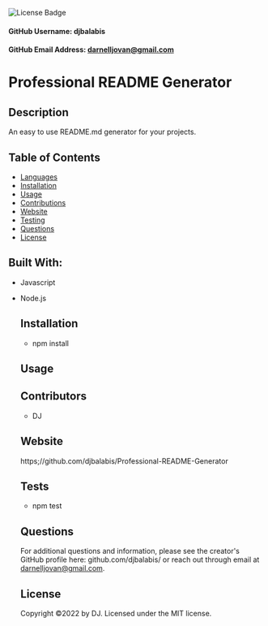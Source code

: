 
  ![License Badge](https://img.shields.io/badge/License-MIT-green.svg)
  
  #### GitHub Username: djbalabis
  
  #### GitHub Email Address: darnelljovan@gmail.com
  
  
  # Professional README Generator
  
  ## Description
  An easy to use README.md generator for your projects.
  
  ## Table of Contents
  * [Languages](#languages)
  * [Installation](#installation)
  * [Usage](#usage)
  * [Contributions](#contributions)
  * [Website](#website)
  * [Testing](#testing)
  * [Questions](#questions)
  * [License](#license)
  ## Built With:
  * Javascript
* Node.js
  
  ## Installation
  - npm install
  
  ## Usage
  
  
  ## Contributors
  - DJ
  
  ## Website
  https;//github.com/djbalabis/Professional-README-Generator
  
  ## Tests
  - npm test
  
  ## Questions
  For additional questions and information, please see the creator's GitHub profile here: github.com/djbalabis/
  or reach out through email at darnelljovan@gmail.com.
  
  ## License
  Copyright &copy;2022 by DJ.
  Licensed under the MIT license.
  